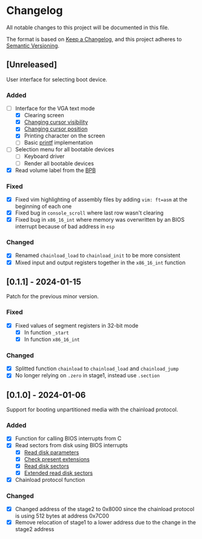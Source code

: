 # Changelog
All notable changes to this project will be documented in this file.

The format is based on [Keep a Changelog](https://keepachangelog.com/en/1.0.0/), and this project adheres to [Semantic Versioning](https://semver.org/spec/v2.0.0.html).

## [Unreleased]
User interface for selecting boot device.

### Added
- [ ] Interface for the VGA text mode
    - [X] Clearing screen
    - [X] [Changing cursor visibility](https://wiki.osdev.org/Text_Mode_Cursor#Enabling_the_Cursor_2)
    - [X] [Changing cursor position](https://wiki.osdev.org/Text_Mode_Cursor#Moving_the_Cursor_2)
    - [X] Printing character on the screen
    - [ ] Basic [printf](https://cplusplus.com/reference/cstdio/printf/) implementation
- [ ] Selection menu for all bootable devices
    - [ ] Keyboard driver
    - [ ] Render all bootable devices
- [X] Read volume label from the [BPB](https://en.wikipedia.org/wiki/BIOS_parameter_block#DOS_4.0_EBPB)

### Fixed
- [X] Fixed vim highlighting of assembly files by adding `vim: ft=asm` at the beginning of each one
- [X] Fixed bug in `console_scroll` where last row wasn't clearing
- [X] Fixed bug in `x86_16_int` where memory was overwritten by an BIOS interrupt because of bad address in `esp`

### Changed
- [X] Renamed `chainload_load` to `chainload_init` to be more consistent
- [X] Mixed input and output registers together in the `x86_16_int` function

## [0.1.1] - 2024-01-15
Patch for the previous minor version.

### Fixed
- [X] Fixed values of segment registers in 32-bit mode
    - [X] In function `_start`
    - [X] In function `x86_16_int`

### Changed
- [X] Splitted function `chainload` to `chainload_load` and `chainload_jump`
- [X] No longer relying on `.zero` in stage1, instead use `.section`

## [0.1.0] - 2024-01-06
Support for booting unpartitioned media with the chainload protocol.

### Added
- [X] Function for calling BIOS interrupts from C
- [X] Read sectors from disk using BIOS interrupts
    - [X] [Read disk parameters](https://stanislavs.org/helppc/int_13-8.html)
    - [X] [Check present extensions](https://en.wikipedia.org/wiki/INT_13H#INT_13h_AH=41h:_Check_Extensions_Present)
    - [X] [Read disk sectors](https://stanislavs.org/helppc/int_13-2.html)
    - [X] [Extended read disk sectors](https://en.wikipedia.org/wiki/INT_13H#INT_13h_AH=42h:_Extended_Read_Sectors_From_Drive)
- [X] Chainload protocol function

### Changed
- [X] Changed address of the stage2 to 0x8000 since the chainload protocol is using 512 bytes at address 0x7C00
- [X] Remove relocation of stage1 to a lower address due to the change in the stage2 address
